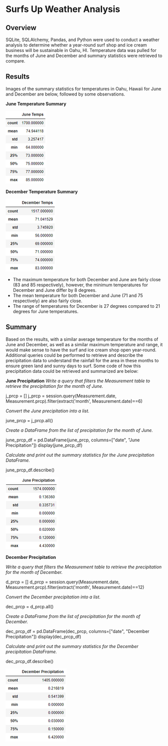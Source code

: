 # Surfs Up Weather Analysis

## Overview
SQLite, SQLAlchemy, Pandas, and Python were used to conduct a weather analysis to determine whether a year-round surf shop and ice cream business will be sustainable in Oahu, HI.
Temperature data was pulled for the months of June and December and summary statistics were retrieved to compare.

## Results
Images of the summary statistics for temperatures in Oahu, Hawaii for June and December are below, followed by some observations. 

**June Temperature Summary**

![june_temps.PNG](https://github.com/borkard/surfs_up/blob/main/june_temps.PNG)

**December Temperature Summary**

![december_temps.PNG](https://github.com/borkard/surfs_up/blob/main/december_temps.PNG)


* The maximum temperature for both December and June are fairly close (83 and 85 respectively), however, the minimum temperatures for December and June differ by 8 degrees.
* The mean temperature for both December and June (71 and 75 respectively) are also fairly close.
* The range of temperatures for December is 27 degrees compared to 21 degrees for June temperatures.


## Summary
Based on the results, with a similar average temperature for the months of June and December, as well as a similar maximum temperature and range, it would make sense to have the surf and ice cream shop open year-round. Additional queries could be performed to retrieve and describe the precipitation data to understand the rainfall for the area in these months to ensure green land and sunny days to surf. Some code of how this precipitation data could be retrieved and summarized are below:

**June Precipitation**
*Write a query that filters the Measurement table to retrieve the precipitation for the month of June.*

j_prcp = []
j_prcp = session.query(Measurement.date, Measurement.prcp).filter(extract('month', Measurement.date)==6)


*Convert the June precipitation into a list.*

june_prcp = j_prcp.all()


*Create a DataFrame from the list of precipitation for the month of June.*

june_prcp_df = pd.DataFrame(june_prcp, columns=["date", "June Precipitation"])
display(june_prcp_df)


*Calculate and print out the summary statistics for the June precipitation DataFrame.*

june_prcp_df.describe()


![june_prcp.PNG](https://github.com/borkard/surfs_up/blob/main/june_prcp.PNG)



**December Precipitation**

*Write a query that filters the Measurement table to retrieve the precipitation for the month of December.*

d_prcp = []
d_prcp = session.query(Measurement.date, Measurement.prcp).filter(extract('month', Measurement.date)==12)


*Convert the December precipitation into a list.*

dec_prcp = d_prcp.all()


*Create a DataFrame from the list of precipitation for the month of December.*

dec_prcp_df = pd.DataFrame(dec_prcp, columns=["date", "December Precipitation"])
display(dec_prcp_df)


*Calculate and print out the summary statistics for the December precipitation DataFrame.*

dec_prcp_df.describe()


![december_prcp.PNG](https://github.com/borkard/surfs_up/blob/main/december_prcp.PNG)
